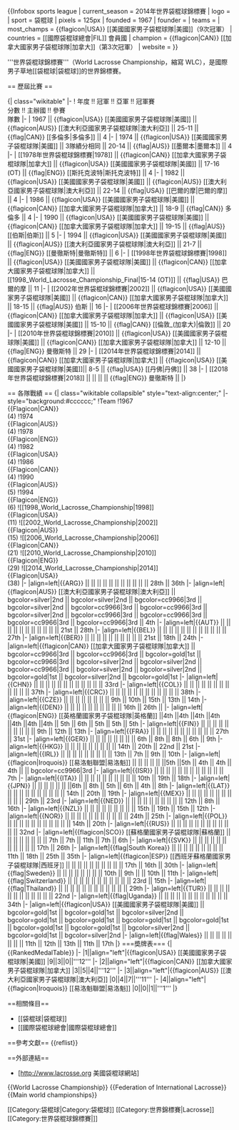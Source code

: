 {{Infobox sports league
| current_season = 2014年世界袋棍球錦標賽
| logo           =
| sport          = 袋棍球
| pixels         = 125px
| founded        = 1967
| founder        =
| teams          =
| most_champs    = {{flagicon|USA}} [[美國國家男子袋棍球隊|美國]]（9次冠軍）
| countries      = [[國際袋棍球總會|FIL]] 會員國
| champion       = {{flagicon|CAN}} [[加拿大國家男子袋棍球隊|加拿大]]（第3次冠軍）
| website        = 
}}

'''世界袋棍球錦標賽'''（World Lacrosse Championship，縮寫 WLC），是國際男子草地[[袋棍球|袋棍球]]的世界錦標賽。

== 歷屆比賽 ==

{| class="wikitable"
|-
! 年度 !!  冠軍 !! 亞軍 !! 冠軍賽<br>分數 !! 主辦國 !! 參賽<br>隊數
|-
| 1967 || {{flagicon|USA}} [[美國國家男子袋棍球隊|美國]] || {{flagicon|AUS}} [[澳大利亞國家男子袋棍球隊|澳大利亞]] || 25-11 || {{flag|CAN}} [[多倫多|多倫多]] || 4
|-
| 1974 || {{flagicon|USA}} [[美國國家男子袋棍球隊|美國]] || 3隊績分相同 || 20-14 || {{flag|AUS}} [[墨爾本|墨爾本]] || 4
|-
| [[1978年世界袋棍球錦標賽|1978]] || {{flagicon|CAN}} [[加拿大國家男子袋棍球隊|加拿大]] || {{flagicon|USA}} [[美國國家男子袋棍球隊|美國]] || 17-16 (OT) || {{flag|ENG}} [[斯托克波特|斯托克波特]] || 4
|-
| 1982 || {{flagicon|USA}} [[美國國家男子袋棍球隊|美國]] || {{flagicon|AUS}} [[澳大利亞國家男子袋棍球隊|澳大利亞]] || 22-14 || {{flag|USA}} [[巴爾的摩|巴爾的摩]] || 4
|-
| 1986 || {{flagicon|USA}} [[美國國家男子袋棍球隊|美國]] || {{flagicon|CAN}} [[加拿大國家男子袋棍球隊|加拿大]] || 18-9 || {{flag|CAN}} 多倫多 || 4
|-
| 1990 || {{flagicon|USA}} [[美國國家男子袋棍球隊|美國]] || {{flagicon|CAN}} [[加拿大國家男子袋棍球隊|加拿大]] || 19-15 || {{flag|AUS}} [[伯斯|伯斯]] || 5
|-
| 1994 || {{flagicon|USA}} [[美國國家男子袋棍球隊|美國]] || {{flagicon|AUS}} [[澳大利亞國家男子袋棍球隊|澳大利亞]] || 21-7 || {{flag|ENG}} [[曼徹斯特|曼徹斯特]] || 6
|-
| [[1998年世界袋棍球錦標賽|1998]] || {{flagicon|USA}} [[美國國家男子袋棍球隊|美國]] || {{flagicon|CAN}} [[加拿大國家男子袋棍球隊|加拿大]] || [[1998_World_Lacrosse_Championship_Final|15-14 (OT)]] || {{flag|USA}} 巴爾的摩 || 11
|-
| [[2002年世界袋棍球錦標賽|2002]] || {{flagicon|USA}} [[美國國家男子袋棍球隊|美國]] || {{flagicon|CAN}} [[加拿大國家男子袋棍球隊|加拿大]] || 18-15 || {{flag|AUS}} 伯斯 || 16
|-
| [[2006年世界袋棍球錦標賽|2006]] || {{flagicon|CAN}} [[加拿大國家男子袋棍球隊|加拿大]] || {{flagicon|USA}} [[美國國家男子袋棍球隊|美國]] || 15-10 || {{flag|CAN}} [[倫敦_(加拿大)|倫敦]] || 20
|-
| [[2010年世界袋棍球錦標賽|2010]] || {{flagicon|USA}} [[美國國家男子袋棍球隊|美國]] || {{flagicon|CAN}} [[加拿大國家男子袋棍球隊|加拿大]] || 12-10 || {{flag|ENG}} 曼徹斯特 || 29
|-
| [[2014年世界袋棍球錦標賽|2014]] || {{flagicon|CAN}} [[加拿大國家男子袋棍球隊|加拿大]] || {{flagicon|USA}} [[美國國家男子袋棍球隊|美國]]|| 8-5 || {{flag|USA}} [[丹佛|丹佛]] || 38
|-
| [[2018年世界袋棍球錦標賽|2018]] || || || || {{flag|ENG}} 曼徹斯特 || 
|}

== 各隊戰績 ==
{| class="wikitable collapsible"  style="text-align:center;"
|- style="background:#cccccc;"
!Team
!1967<br>{{Flagicon|CAN}}<br>(4)
!1974<br>{{Flagicon|AUS}}<br>(4)
!1978<br>{{Flagicon|ENG}}<br>(4)
!1982<br>{{Flagicon|USA}}<br>(4)
!1986<br>{{Flagicon|CAN}}<br>(4)
!1990<br>{{Flagicon|AUS}}<br>(5)
!1994<br>{{Flagicon|ENG}}<br>(6)
![[1998_World_Lacrosse_Championship|1998]]<br>{{Flagicon|USA}}<br>(11)
![[2002_World_Lacrosse_Championship|2002]]<br>{{Flagicon|AUS}}<br>(15)
![[2006_World_Lacrosse_Championship|2006]]<br>{{Flagicon|CAN}}<br>(21)
![[2010_World_Lacrosse_Championship|2010]]<br>{{Flagicon|ENG}}<br>(29)
![[2014_World_Lacrosse_Championship|2014]]<br>{{Flagicon|USA}}<br>(38)
|-
|align=left|{{ARG}} || || || || || || || || || || || 28th || 36th
|-
|align=left|{{flagicon|AUS}} [[澳大利亞國家男子袋棍球隊|澳大利亞]] || bgcolor=silver|2nd || bgcolor=silver|2nd || bgcolor=cc9966|3rd || bgcolor=silver|2nd || bgcolor=cc9966|3rd || bgcolor=cc9966|3rd || bgcolor=silver|2nd || bgcolor=cc9966|3rd || bgcolor=cc9966|3rd || bgcolor=cc9966|3rd || bgcolor=cc9966|3rd || 4th
|-
|align=left|{{AUT}} || || || || || || || || || || || 21st || 28th
|-
|align=left|{{BEL}} || || || || || || || || || || || || 27th
|-
|align=left|{{BER}} || || || || || || || || || || 21st || 18th || 24th
|-
|align=left|{{flagicon|CAN}} [[加拿大國家男子袋棍球隊|加拿大]] || bgcolor=cc9966|3rd || bgcolor=cc9966|3rd || bgcolor=gold|1st || bgcolor=cc9966|3rd || bgcolor=silver|2nd || bgcolor=silver|2nd || bgcolor=cc9966|3rd || bgcolor=silver|2nd || bgcolor=silver|2nd || bgcolor=gold|1st || bgcolor=silver|2nd || bgcolor=gold|1st
|-
|align=left|{{CHN}} || || || || || || || || || || || || 33rd
|-
|align=left|{{COL}} || || || || || || || || || || || || 37th
|-
|align=left|{{CRC}} || || || || || || || || || || || || 38th
|-
|align=left|{{CZE}} || || || || || || || || 9th || 10th || 15th || 13th || 14th
|-
|align=left|{{DEN}} || || || || || || || || || || 16th || 26th || 
|-
|align=left|{{flagicon|ENG}} [[英格蘭國家男子袋棍球隊|英格蘭]] ||4th ||4th ||4th ||4th ||4th ||4th ||4th || 5th || 6th || 5th || 5th || 5th
|-
|align=left|{{FIN}} || || || || || || || || || || 9th || 12th || 13th
|-
|align=left|{{FRA}} || || || || || || || || || || || 27th || 31st
|-
|align=left|{{GER}} || || || || || || || || 6th || 8th || 8th || 6th || 9th
|-
|align=left|{{HKG}} || || || || || || || || || 14th || 20th || 22nd || 21st
|-
|align=left|{{IRL}} || || || || || || || || || 13th || 7th || 9th || 10th
|-
|align=left|{{flagicon|Iroquois}} [[易洛魁聯盟|易洛魁]] || || || || || ||5th ||5th || 4th || 4th || 4th || || bgcolor=cc9966|3rd 
|-
|align=left|{{ISR}} || || || || || || || || || || || || 7th
|-
|align=left|{{ITA}} || || || || || || || || || || 10th || 19th || 18th
|-
|align=left|{{JPN}} || || || || || || ||6th || 8th || 5th || 6th || 4th || 8th
|-
|align=left|{{LAT}} || || || || || || || || || || 14th || 20th || 19th
|-
|align=left|{{MEX}} || || || || || || || || || || || 29th || 23rd
|-
|align=left|{{NED}} || || || || || || || || || || 12th || 8th || 16th
|-
|align=left|{{NZL}} || || || || || || || || || 15th || 19th || 15th || 12th
|-
|align=left|{{NOR}} || || || || || || || || || || || 24th || 25th
|-
|align=left|{{POL}} || || || || || || || || || || || 14th || 20th
|-
|align=left|{{RUS}} || || || || || || || || || || || || 32nd
|-
|align=left|{{flagicon|SCO}} [[蘇格蘭國家男子袋棍球隊|蘇格蘭]] || || || || || || || || 7th || 7th || 11th || 7th || 6th
|-
|align=left|{{SVK}} || || || || || || || || || ||  || 17th || 26th
|-
|align=left|{{flag|South Korea}} || || || || || || || || || 11th || 18th || 25th || 35th
|-
|align=left|{{flagicon|ESP}} [[西班牙蘇格蘭國家男子袋棍球隊|西班牙]] || || || || || || || || || || 17th || 16th || 30th
|-
|align=left|{{flag|Sweden}} || || || || || || || || 10th || 9th || || 10th || 11th
|-
|align=left|{{flag|Switzerland}} || || || || || || || || || || || 23rd || 15th
|-
|align=left|{{flag|Thailand}} || || || || || || || || || || || || 29th
|-
|align=left|{{TUR}} || || || || || || || || || || || || 22nd
|-
|align=left|{{flag|Uganda}} || || || || || || || || || || || || 34th
|-
|align=left|{{flagicon|USA}} [[美國國家男子袋棍球隊|美國]] || bgcolor=gold|1st || bgcolor=gold|1st || bgcolor=silver|2nd || bgcolor=gold|1st || bgcolor=gold|1st || bgcolor=gold|1st || bgcolor=gold|1st || bgcolor=gold|1st || bgcolor=gold|1st || bgcolor=silver|2nd || bgcolor=gold|1st || bgcolor=silver|2nd
|-
|align=left|{{flag|Wales}} || || || || || || || || 11th || 12th || 13th || 11th || 17th
|}
===奬牌表===
{| {{RankedMedalTable}}
|-
|1||align="left"|{{flagicon|USA}} [[美國國家男子袋棍球隊|美國]]
|9||3||0||'''12'''
|-
|2||align="left"|{{flagicon|CAN}} [[加拿大國家男子袋棍球隊|加拿大]]
|3||5||4||'''12'''
|-
|3||align="left"|{{flagicon|AUS}} [[澳大利亞國家男子袋棍球隊|澳大利亞]]
|0||4||7||'''11'''
|-
|4||align="left"|{{flagicon|Iroquois}} [[易洛魁聯盟|易洛魁]]
|0||0||1||'''1'''
|}

==相關條目==
* [[袋棍球|袋棍球]]
* [[國際袋棍球總會|國際袋棍球總會]]

==參考文獻==
{{reflist}}

==外部連結==
* [http://www.lacrosse.org 美國袋棍球網站]

{{World Lacrosse Championship}}
{{Federation of International Lacrosse}}
{{Main world championships}}

[[Category:袋棍球|Category:袋棍球]]
[[Category:世界錦標賽|Lacrosse]]
[[Category:世界袋棍球錦標賽|]]